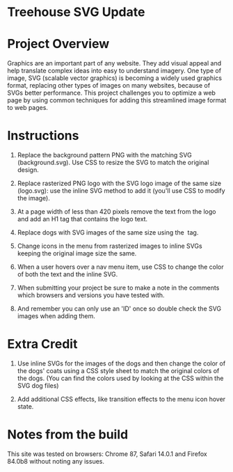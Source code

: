 # Treehouse SVG Update

# Project Overview

Graphics are an important part of any website. They add visual appeal and help translate complex ideas into easy to understand imagery. One type of image, SVG (scalable vector graphics) is becoming a widely used graphics format, replacing other types of images on many websites, because of SVGs better performance. This project challenges you to optimize a web page by using common techniques for adding this streamlined image format to web pages.

# Instructions

1. Replace the background pattern PNG with the matching SVG (background.svg). Use CSS to resize the SVG to match the original design.

2. Replace rasterized PNG logo with the SVG logo image of the same size (logo.svg): use the inline SVG method to add it (you'll use CSS to modify the image).

3. At a page width of less than 420 pixels remove the text from the logo and add an H1 tag that contains the logo text.

4. Replace dogs with SVG images of the same size using the <img> tag.

5. Change icons in the menu from rasterized images to inline SVGs keeping the original image size the same.

6. When a user hovers over a nav menu item, use CSS to change the color of both the text and the inline SVG.

7. When submitting your project be sure to make a note in the comments which browsers and versions you have tested with.

8. And remember you can only use an 'ID' once so double check the SVG images when adding them.

# Extra Credit

1. Use inline SVGs for the images of the dogs and then change the color of the dogs' coats using a CSS style sheet to match the original colors of the dogs. (You can find the colors used by looking at the CSS within the SVG dog files)

2. Add additional CSS effects, like transition effects to the menu icon hover state.

# Notes from the build

This site was tested on browsers: Chrome 87, Safari 14.0.1 and Firefox 84.0b8 without noting any issues.
